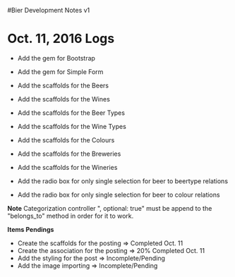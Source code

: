 #Bier Development Notes v1

Oct. 11, 2016 Logs
====================
- Add the gem for Bootstrap
- Add the gem for Simple Form
- Add the scaffolds for the Beers
- Add the scaffolds for the Wines
- Add the scaffolds for the Beer Types
- Add the scaffolds for the Wine Types
- Add the scaffolds for the Colours
- Add the scaffolds for the Breweries
- Add the scaffolds for the Wineries

- Add the radio box for only single selection for beer to beertype relations
- Add the radio box for only single selection for beer to colour relations

**Note**
Categorization controller ", optional: true" must be append to the "belongs_to" method in order for it to work.

**Items Pendings**
- Create the scaffolds for the posting => Completed Oct. 11
- Create the association for the posting => 20% Completed Oct. 11
- Add the styling for the post => Incomplete/Pending
- Add the image importing => Incomplete/Pending